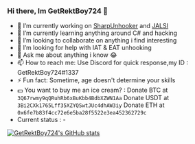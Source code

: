 ### Hi there, Im GetRektBoy724 👋

- 🔭 I’m currently working on [SharpUnhooker](https://github.com/GetRektBoy724/SharpUnhooker) and [JALSI](https://github.com/GetRektBoy724/JALSI)
- 🌱 I’m currently learning anything around C# and hacking
- 👯 I’m looking to collaborate on anything i find interesting
- 🤔 I’m looking for help with IAT & EAT unhooking
- 💬 Ask me about anything i know 😂
- 📫 How to reach me: Use Discord for quick response,my ID : GetRektBoy724#1337
- ⚡ Fun fact: Sometime, age doesn't determine your skills
- 💵 You want to buy me an ice cream? : 
     Donate BTC at `3Q67rwmy9qQRuhRb6xBuKbb4BdbXZWN1Aa`
     Donate USDT at `3Bi2CXk1765Lff35XZYQSwtJUc4dhAW3iy`
     Donate ETH at `0x6fe7b83f4cc72e6e5ba28f5522e3ea452362729c`
- Current status : -

[![GetRektBoy724's GitHub stats](https://github-readme-stats.vercel.app/api?username=GetRektBoy724&theme=tokyonight)](https://github.com/anuraghazra/github-readme-stats)
